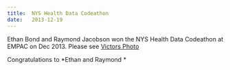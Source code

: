 ```yaml
---
title:  NYS Health Data Codeathon
date:   2013-12-19
---
```


Ethan Bond and Raymond Jacobson won the NYS Health Data Codeathon at EMPAC on Dec 2013. Please see [Victors Photo](http://ehzlxa.com/wp-content/uploads/2014/01/verawins.jpg)

Congratulations to *Ethan and Raymond *
  
